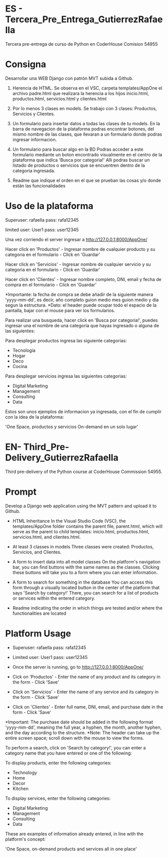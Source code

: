 # ES - Tercera_Pre_Entrega_GutierrezRafaella
Tercera pre-entrega de curso de Python en CoderHouse Comision 54955

# Consigna
Desarrollar una WEB Django con patrón MVT subida a Github.

1. Herencia de HTML.
Se observa en el VSC, carpeta templates/AppOne el archivo padre.html que realizara la herencia a los hijos inicio.html, productos.html, servicios.html y clientes.html

2. Por lo menos 3 clases en models.
Se trabajo con 3 clases: Productos, Servicios y Clientes.

3. Un formulario para insertar datos a todas las clases de tu models.
En la barra de navegacion de la plataforma podras encontrar botones, del mismo nombre de las clases, que llevaran a un formulario donde podras ingresar informacion.

4. Un formulario para buscar algo en la BD
Podras acceder a este formulario mediante un boton encontrado visualmente en el centro de la plataforma que indica 'Busca por categoria!'
Alli podras buscar un listado de productos o servicios que se encuentren dentro de la categoria ingresada.

5. Readme que indique el orden en el que se prueban las cosas y/o donde están las funcionalidades

# Uso de la plataforma
Superuser: rafaella
pass: rafa12345

limited user: User1
pass: user12345

Una vez corriendo el server ingresar a http://127.0.0.1:8000/AppOne/

Hacer click en 'Productos' - Ingresar nombre de cualquier producto y su categoria en el formulario - Click en 'Guardar'

Hacer click en 'Servicios' - Ingresar nombre de cualquier servicio y su categoria en el formulario -  Click en 'Guardar'

Hacer click en 'Clientes' - Ingresar nombre completo, DNI, email y fecha de compra en el formulario - Click en 'Guardar'

*Importante: la fecha de compra se debe añadir de la siguiente manera 'yyyy-mm-dd', es decir, año completo guion medio mes guion medio y dia segun la estructura.
*Dato: el header puede ocupar todo el espacio de la pantalla, bajar con el mouse para ver los formularios.

Para realizar una busqueda, hacer click en 'Busca por categoria!', puedes ingresar una el nombre de una categoria que hayas ingresado o alguna de las siguientes:

Para desplegar productos ingresa las siguiente categorias:
- Tecnologia
- Hogar
- Deco
- Cocina

Para desplegar servicios ingresa las siguientes categorias:
- Digital Marketing
- Management
- Consulting
- Data

Estos son unos ejemplos de informacion ya ingresada, con el fin de cumplir con la idea de la plataforma:

'One Space, productos y servicios On-demand en un solo lugar'

# EN- Third_Pre-Delivery_GutierrezRafaella
Third pre-delivery of the Python course at CoderHouse Commission 54955.

# Prompt
Develop a Django web application using the MVT pattern and upload it to Github.

- HTML Inheritance
In the Visual Studio Code (VSC), the templates/AppOne folder contains the parent file, parent.html, which will serve as the parent to child templates: inicio.html, productos.html, servicios.html, and clientes.html.

- At least 3 classes in models
Three classes were created: Productos, Servicios, and Clientes.

- A form to insert data into all model classes
On the platform's navigation bar, you can find buttons with the same names as the classes. Clicking these buttons will take you to a form where you can enter information.

- A form to search for something in the database
You can access this form through a visually located button in the center of the platform that says 'Search by category!' There, you can search for a list of products or services within the entered category.

- Readme indicating the order in which things are tested and/or where the functionalities are located

# Platform Usage
- Superuser: rafaella
pass: rafa12345

- Limited user: User1
pass: user12345

- Once the server is running, go to http://127.0.0.1:8000/AppOne/

- Cick on 'Productos' - Enter the name of any product and its category in the form - Click 'Save'

- Click on 'Servicios' - Enter the name of any service and its category in the form - Click 'Save'

- Click on 'Clientes' - Enter full name, DNI, email, and purchase date in the form - Click 'Save'

*Important: The purchase date should be added in the following format 'yyyy-mm-dd', meaning the full year, a hyphen, the month, another hyphen, and the day according to the structure.
*Note: The header can take up the entire screen space; scroll down with the mouse to view the forms.

To perform a search, click on 'Search by category!', you can enter a category name that you have entered or one of the following:

To display products, enter the following categories:

- Technology
- Home
- Decor
- Kitchen

To display services, enter the following categories:

- Digital Marketing
- Management
- Consulting
- Data

These are examples of information already entered, in line with the platform's concept:

'One Space, on-demand products and services all in one place'
